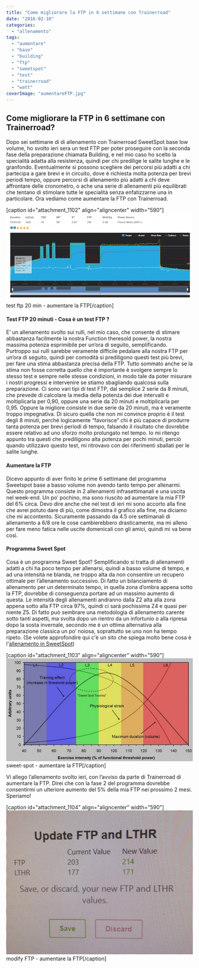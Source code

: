 ```yaml
---
title: "Come migliorare la FTP in 6 settimane con Trainerroad"
date: "2016-02-10"
categories: 
  - "allenamento"
tags: 
  - "aumentare"
  - "base"
  - "building"
  - "ftp"
  - "sweetspot"
  - "test"
  - "trainerroad"
  - "watt"
coverImage: "aumentareFTP.jpg"
---
```


## Come migliorare la FTP in 6 settimane con Trainerroad?

Dopo sei settimane di di allenamento con Trainerroad SweetSpot base low volume, ho svolto ieri sera un test FTP per poter proseguire con la seconda fase della preparazione chiamata Building, e nel mio caso ho scelto la specialità adatta alla resistenza, quindi per chi predilige le salite lunghe e le granfondo. Eventualmente si possono scegliere dei percorsi più adatti a chi partecipa a gare brevi e in circuito, dove è richiesta molta potenza per brevi periodi tempo, oppure percorsi di allenamento più adatti a chi deve affrontare delle cronometro, o ache una serie di allenamenti più equilibrati che tentano di stimolare tutte le specialità senza enfatizzarne una in particolare. Ora vediamo come aumentare la FTP con Trainerroad.

\[caption id="attachment\_1102" align="aligncenter" width="590"\][![test ftp 20 min - aumentare la FTP](images/test20-590x279.png)](http://alexdelli.it/wp-content/uploads/2016/02/test20.png) test ftp 20 min - aumentare la FTP\[/caption\]

#### **Test FTP 20 minuti - Cosa è un test FTP ?**

E’ un allenamento svolto sui rulli, nel mio caso, che consente di stimare abbastanza facilmente la nostra Function theresold power, la nostra massima potenza esprimibile per un’ora di seguito, semplificando. Purtroppo sui rulli sarebbe veramente difficile pedalare alla nostra FTP per un’ora di seguito, quindi per comodità si prediligono questi test più brevi, per fare una stima abbastanza precisa della FTP. Tutto sommato anche se la stima non fosse corretta quello che è importante è svolgere sempre lo stesso test e sempre nelle stesse condizioni, in modo tale da poter misurare i nostri progressi e intervenire se stiamo sbagliando qualcosa sulla preparazione. Ci sono vari tipi di test FTP, dal semplice 2 serie da 8 minuti, che prevede di calcolare la media della potenza dei due intervalli e moltiplicarla per 0,90, oppure una serie da 20 minuti e moltiplicarla per 0,95. Oppure la migliore consiste in due serie da 20 minuti, ma è veramente troppo impegnativa. Di sicuro quella che non mi convince proprio è il test degli 8 minuti, perché logicamente “favorisce” chi è più capace di produrre tanta potenza per brevi periodi di tempo, falsando il risultato che dovrebbe essere relativo ad uno sforzo molto prolungato nel tempo. Io mi ritengo appunto tra questi che prediligono alta potenza per pochi minuti, perciò quando utilizzavo questo test, mi ritrovavo con dei riferimenti sballati per le salite lunghe.

#### **Aumentare la FTP**

Dicevo appunto di aver finito le prime 6 settimane del programma Sweetspot base a basso volume non avendo tanto tempo per allenarmi. Questo programma consiste in 2 allenamenti infrasettimanali e una uscita nel week-end. Un po’ pochino, ma sono riuscito ad aumentare la mia FTP del 6% circa. Devo dire anche che nel test di ieri mi sono accorto alla fine che avrei potuto dare di più, come dimostra il grafico alla fine, ma diciamo che mi accontento. Sicuramente passando da 4.5 ore settimanali di allenamento a 6/8 ore le cose cambierebbero drasticamente, ma mi alleno per fare meno fatica nelle uscite domenicali con gli amici, quindi mi va bene così.

#### **Programma Sweet Spot**

Cosa è un programma Sweet Spot? Semplificando si tratta di allenamenti adatti a chi ha poco tempo per allenarsi, quindi a basso volume di tempo, e ad una intensità ne blanda, ne troppo alta da non consentire un recupero ottimale per l’allenamento successivo. Di fatto un bilanciamento di allenamento per un determinato tempo, in quella zona d’ombra appena sotto la FTP, dovrebbe di conseguenza portare ad un massimo aumento di questa. Le intensità degli allenamenti andranno dalla Z2 alta alla zona appena sotto alla FTP circa 97%, quindi ci sarà pochissima Z4 e quasi per niente Z5. Di fatto può sembrare una metodologia di allenamento carente sotto tanti aspetti, ma svolta dopo un rientro da un infortunio o alla ripresa dopo la sosta invernale, secondo me è un ottima alternativa alla preparazione classica un po’ noiosa, soprattutto se uno non ha tempo ripeto. (Se volete approfondire qui c'è un sito che spiega molto bene cosa è l'[allenamento in SweetSpot](http://www.flammerouge.je/drills/sweetspot.htm))

\[caption id="attachment\_1103" align="aligncenter" width="590"\][![sweet-spot - aumentare la FTP](images/sweet-spot-590x326.jpg)](http://alexdelli.it/wp-content/uploads/2016/02/sweet-spot.jpg) sweet-spot - aumentare la FTP\[/caption\]

Vi allego l’allenamento svolto ieri, con l’avviso da parte di Trainerroad di aumentare la FTP. Direi che con la fase 2 del programma dovrebbe consentirmi un ulteriore aumento del 5% della mia FTP nei prossimo 2 mesi. Speriamo!

\[caption id="attachment\_1104" align="aligncenter" width="590"\][![modify FTP - aumentare la FTP](images/FullSizeRender-590x455.jpg)](http://alexdelli.it/wp-content/uploads/2016/02/FullSizeRender.jpg) modify FTP - aumentare la FTP\[/caption\]
